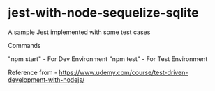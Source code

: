 # jest-with-node-sequelize-sqlite
A sample Jest implemented with some test cases 


Commands


"npm start" - For Dev Environment
"npm test" - For Test Environment



Reference from - https://www.udemy.com/course/test-driven-development-with-nodejs/

